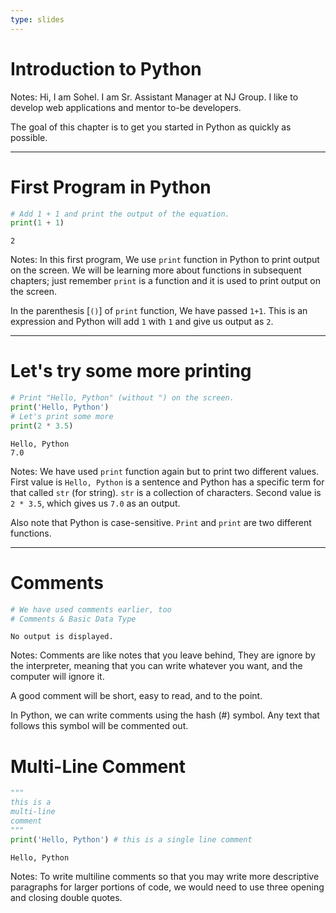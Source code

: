 ```yaml
---
type: slides
---
```


# Introduction to Python

Notes: Hi, I am Sohel. I am Sr. Assistant Manager at NJ Group. I like to develop web applications and
mentor to-be developers.

The goal of this chapter is to get you started in Python as quickly as possible.

---

# First Program in Python

```python
# Add 1 + 1 and print the output of the equation.
print(1 + 1)
```

```out
2
```

Notes: In this first program, We use ```print``` function in Python to print output on the screen.
We will be learning more about functions in subsequent chapters; just remember ```print``` is a function and it is used to print output on the screen.

In the parenthesis [```()```] of ```print``` function, We have passed ```1+1```. This is an expression and Python will add ```1``` with ```1``` and give us output as ```2```.

---

# Let's try some more printing

```python
# Print "Hello, Python" (without ") on the screen.
print('Hello, Python')
# Let's print some more
print(2 * 3.5)
```

```out
Hello, Python
7.0
```

Notes: We have used ```print``` function again but to print two different values. First value is ```Hello, Python``` is a sentence and Python has a specific term for that called ```str``` (for string). ```str``` is a collection of characters. Second value is ```2 * 3.5```, which gives us ```7.0``` as an output.

Also note that Python is case-sensitive. ```Print``` and ```print``` are two different functions.

---

# Comments

```python
# We have used comments earlier, too
# Comments & Basic Data Type
```

```out
No output is displayed.
```

Notes: Comments are like notes that you leave behind, They are ignore by the interpreter, meaning that you can write whatever you want, and the computer will ignore it. 

A good comment will be short, easy to read, and to the point.

In Python, we can write comments using the hash (#) symbol. Any text that follows this
symbol will be commented out.

# Multi-Line Comment

```python
"""
this is a
multi-line 
comment
"""
print('Hello, Python') # this is a single line comment
```

```out
Hello, Python
```

Notes: To write multiline comments so that you may write more descriptive paragraphs for
larger portions of code, we would need to use three opening and closing double quotes.